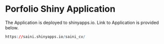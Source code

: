 # Porfolio Shiny Application

<!-- badges: start -->

<!-- badges: end -->



The Application is deployed to shinyapps.io. Link to Application is provided below.

``` r
https://saini.shinyapps.io/saini_cv/

```

